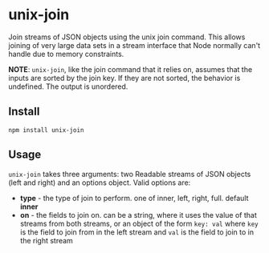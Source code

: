 # unix-join

Join streams of JSON objects using the unix join command.
This allows joining of very large data sets in a stream interface that Node normally can't handle
due to memory constraints.

**NOTE**: `unix-join`, like the join command that it relies on, assumes that the inputs are sorted
by the join key. If they are not sorted, the behavior is undefined. The output is unordered.

## Install

```
npm install unix-join
```

## Usage

`unix-join` takes three arguments: two Readable streams of JSON objects (left and right) and an
options object.
Valid options are:
* **type** - the type of join to perform. one of inner, left, right, full. default **inner**
* **on** - the fields to join on. can be a string, where it uses the value of that streams from both
streams, or an object of the form `key: val` where `key` is the field to join from in the left
stream and `val` is the field to join to in the right stream

